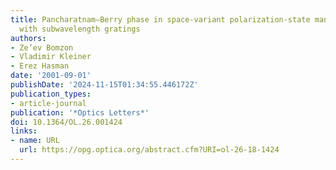 ```yaml
---
title: Pancharatnam–Berry phase in space-variant polarization-state manipulations
  with subwavelength gratings
authors:
- Ze’ev Bomzon
- Vladimir Kleiner
- Erez Hasman
date: '2001-09-01'
publishDate: '2024-11-15T01:34:55.446172Z'
publication_types:
- article-journal
publication: '*Optics Letters*'
doi: 10.1364/OL.26.001424
links:
- name: URL
  url: https://opg.optica.org/abstract.cfm?URI=ol-26-18-1424
---
```

